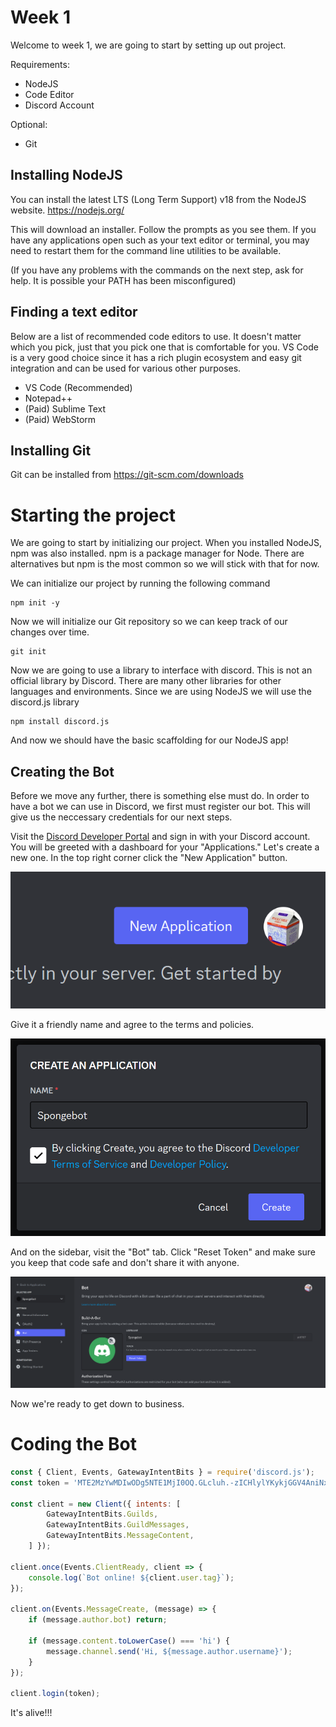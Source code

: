 # Week 1
Welcome to week 1, we are going to start by setting up out project.

Requirements:
- NodeJS
- Code Editor
- Discord Account

Optional:
- Git

## Installing NodeJS
You can install the latest LTS (Long Term Support) v18 from the NodeJS website.
https://nodejs.org/

This will download an installer. Follow the prompts as you see them. If you have any applications open such as your text editor or terminal, you may need to restart them for the command line utilities to be available.

(If you have any problems with the commands on the next step, ask for help. It is possible your PATH has been misconfigured)

## Finding a text editor
Below are a list of recommended code editors to use. It doesn't matter which you pick, just that you pick one that is comfortable for you. VS Code is a very good choice since it has a rich plugin ecosystem and easy git integration and can be used for various other purposes.

- VS Code (Recommended)
- Notepad++
- (Paid) Sublime Text
- (Paid) WebStorm

## Installing Git
Git can be installed from https://git-scm.com/downloads

# Starting the project
We are going to start by initializing our project. When you installed NodeJS, npm was also installed. npm is a package manager for Node. There are alternatives but npm is the most common so we will stick with that for now.

We can initialize our project by running the following command
```shell
npm init -y
```

Now we will initialize our Git repository so we can keep track of our changes over time.
```shell
git init
```

Now we are going to use a library to interface with discord. This is not an official library by Discord. There are many other libraries for other languages and environments. Since we are using NodeJS we will use the discord.js library
```shell
npm install discord.js
```

And now we should have the basic scaffolding for our NodeJS app!

## Creating the Bot
Before we move any further, there is something else must do. In order to have a bot we can use in Discord, we first must register our bot. This will give us the neccessary credentials for our next steps.

Visit the [Discord Developer Portal](https://discord.com/developers) and sign in with your Discord account. You will be greeted with a dashboard for your "Applications." Let's create a new one. In the top right corner click the "New Application" button.

![img.png](img.png)

Give it a friendly name and agree to the terms and policies.

![img_1.png](img_1.png)

And on the sidebar, visit the "Bot" tab. Click "Reset Token" and make sure you keep that code safe and don't share it with anyone.

![img_2.png](img_2.png)

Now we're ready to get down to business.

# Coding the Bot

```js
const { Client, Events, GatewayIntentBits } = require('discord.js');
const token = 'MTE2MzYwMDIwODg5NTE1MjI0OQ.GLcluh.-zICHlylYKykjGGV4AniNxJsUbel_WmTLQxkjA';

const client = new Client({ intents: [
        GatewayIntentBits.Guilds,
        GatewayIntentBits.GuildMessages,
        GatewayIntentBits.MessageContent,
    ] });

client.once(Events.ClientReady, client => {
    console.log(`Bot online! ${client.user.tag}`);
});

client.on(Events.MessageCreate, (message) => {
    if (message.author.bot) return;

    if (message.content.toLowerCase() === 'hi') {
        message.channel.send('Hi, ${message.author.username}');
    }
});

client.login(token);
```

It's alive!!!